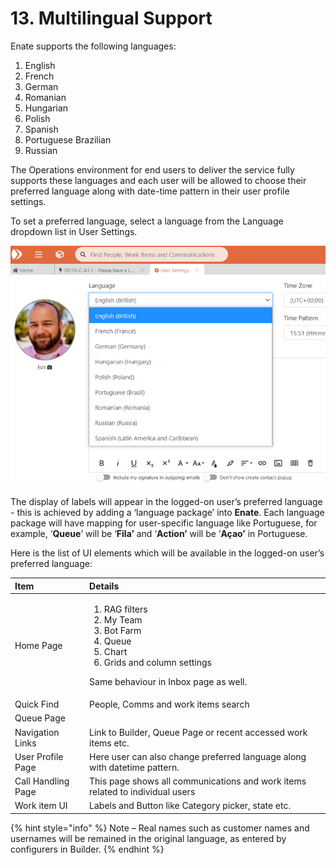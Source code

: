 # 13. Multilingual Support

Enate supports the following languages:

1. English
2. French
3. German
4. Romanian
5. Hungarian
6. Polish
7. Spanish
8. Portuguese Brazilian
9. Russian

The Operations environment for end users to deliver the service fully supports these languages and each user will be allowed to choose their preferred language along with date-time pattern in their user profile settings.

To set a preferred language, select a language from the Language dropdown list in User Settings.

![](../.gitbook/assets/0%20%2812%29.png)

The display of labels will appear in the logged-on user’s preferred language - this is achieved by adding a ‘language package’ into **Enate**. Each language package will have mapping for user-specific language like Portuguese, for example, ‘**Queue**’ will be ‘**Fila’** and ‘**Action’** will be ‘**Açao’** in Portuguese.

Here is the list of UI elements which will be available in the logged-on user’s preferred language:

<table>
  <thead>
    <tr>
      <th style="text-align:left">Item</th>
      <th style="text-align:left">Details</th>
    </tr>
  </thead>
  <tbody>
    <tr>
      <td style="text-align:left">Home Page</td>
      <td style="text-align:left">
        <ol>
          <li>RAG filters</li>
          <li>My Team</li>
          <li>Bot Farm</li>
          <li>Queue</li>
          <li>Chart</li>
          <li>Grids and column settings</li>
        </ol>
        <p>Same behaviour in Inbox page as well.</p>
      </td>
    </tr>
    <tr>
      <td style="text-align:left">Quick Find</td>
      <td style="text-align:left">People, Comms and work items search</td>
    </tr>
    <tr>
      <td style="text-align:left">Queue Page</td>
      <td style="text-align:left"></td>
    </tr>
    <tr>
      <td style="text-align:left">Navigation Links</td>
      <td style="text-align:left">Link to Builder, Queue Page or recent accessed work items etc.</td>
    </tr>
    <tr>
      <td style="text-align:left">User Profile Page</td>
      <td style="text-align:left">Here user can also change preferred language along with datetime pattern.</td>
    </tr>
    <tr>
      <td style="text-align:left">Call Handling Page</td>
      <td style="text-align:left">This page shows all communications and work items related to individual
        users</td>
    </tr>
    <tr>
      <td style="text-align:left">Work item UI</td>
      <td style="text-align:left">Labels and Button like Category picker, state etc.</td>
    </tr>
  </tbody>
</table>

{% hint style="info" %}
Note – Real names such as customer names and usernames will be remained in the original language, as entered by configurers in Builder.
{% endhint %}

